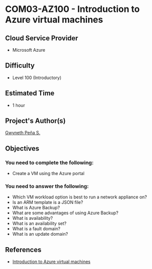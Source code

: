 # COM03-AZ100 - Introduction to Azure virtual machines

## Cloud Service Provider
- Microsoft Azure

## Difficulty
- Level 100 (Introductory)

## Estimated Time
- 1 hour

## Project's Author(s)

[Gwyneth Peña S.](https://twitter.com/madebygps)

## Objectives

### You need to complete the following:
- Create a VM using the Azure portal


### You need to answer the following:
- Which VM workload option is best to run a network appliance on?
- Is an ARM template is a JSON file?
- What is Azure Backup?
- What are some advantages of using Azure Backup?
- What is availability?
- What is an availability set?
- What is a fault domain?
- What is an update domain?



## References
- [Introduction to Azure virtual machines](https://docs.microsoft.com/en-us/learn/modules/intro-to-azure-virtual-machines/)
